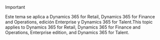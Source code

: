 > [!IMPORTANT]
> <span data-ttu-id="c097b-101">Este tema se aplica a Dynamics 365 for Retail, Dynamics 365 for Finance and Operations, edición Enterprise y Dynamics 365 for Talent.</span><span class="sxs-lookup"><span data-stu-id="c097b-101">This topic applies to Dynamics 365 for Retail, Dynamics 365 for Finance and Operations, Enterprise edition, and Dynamics 365 for Talent.</span></span>
